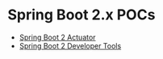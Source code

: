# Spring Boot 2.x POCs

* [Spring Boot 2 Actuator](spring-boot-actuator)
* [Spring Boot 2 Developer Tools](spring-boot-developer-tools)